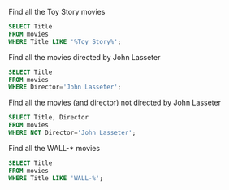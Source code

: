 Find all the Toy Story movies
```SQL
SELECT Title 
FROM movies
WHERE Title LIKE '%Toy Story%';
```

Find all the movies directed by John Lasseter
```SQL
SELECT Title 
FROM movies
WHERE Director='John Lasseter';
```

Find all the movies (and director) not directed by John Lasseter
```SQL
SELECT Title, Director
FROM movies
WHERE NOT Director='John Lasseter';
```

Find all the WALL-* movies
```SQL
SELECT Title
FROM movies
WHERE Title LIKE 'WALL-%';
```
